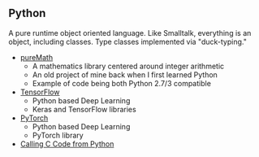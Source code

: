 ## Python
A pure runtime object oriented language.  Like Smalltalk,
everything is an object, including classes.  Type classes
implemented via "duck-typing."
* [pureMath](pureMath/)
  - A mathematics library centered around integer arithmetic
  - An old project of mine back when I first learned Python
  - Example of code being both Python 2.7/3 compatible
* [TensorFlow](tensorflow/)
  - Python based Deep Learning
  - Keras and TensorFlow libraries
* [PyTorch](pyTorch/)
  - Python based Deep Learning
  - PyTorch library
* [Calling C Code from Python](C_call/)

